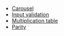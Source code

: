 * [Carousel](https://github.com/DraciVik/theJSWay-exercises/blob/master/Chapter-04-Repeat-Statements/carousel.js)
* [Input validation](https://github.com/DraciVik/theJSWay-exercises/blob/master/Chapter-04-Repeat-Statements/input-validation.js)
* [Multiplication table](https://github.com/DraciVik/theJSWay-exercises/blob/master/Chapter-04-Repeat-Statements/multiplication-table.js)
* [Parity](https://github.com/DraciVik/theJSWay-exercises/blob/master/Chapter-04-Repeat-Statements/parity.js)

